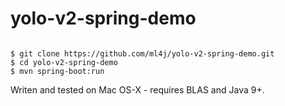 # yolo-v2-spring-demo

```

$ git clone https://github.com/ml4j/yolo-v2-spring-demo.git
$ cd yolo-v2-spring-demo
$ mvn spring-boot:run

```
Writen and tested on Mac OS-X - requires BLAS and Java 9+.
